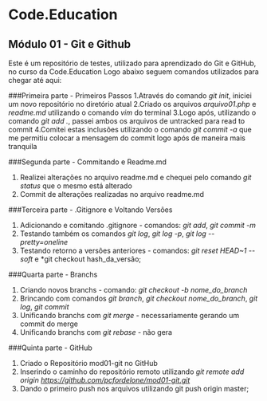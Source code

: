 Code.Education
===============================================================
Módulo 01 - Git e Github
---------------------------------------------------------------

Este é um repositório de testes, utilizado para aprendizado do Git e GitHub, no curso da Code.Education
Logo abaixo seguem comandos utilizados para chegar até aqui:

###Primeira parte - Primeiros Passos
1.Através do comando *git init*, iniciei um novo repositório no diretório atual
2.Criado os arquivos *arquivo01.php* e *readme.md* utilizando o comando *vim* do terminal
3.Logo após, utilizando o comando *git add .*, passei ambos os arquivos de untracked para read to commit
4.Comitei estas inclusões utilizando o comando *git commit -a* que me permitiu colocar a mensagem do commit logo após de maneira mais tranquila

###Segunda parte - Commitando e Readme.md
1. Realizei alterações no arquivo readme.md e chequei pelo comando *git status* que o mesmo está alterado
2. Commit de alterações realizadas no arquivo readme.md

###Terceira parte - .Gitignore e Voltando Versões
1. Adicionando e comitando .gitignore - comandos: *git add*, *git commit -m*
2. Testando também os comandos *git log*, *git log -p*, *git log --pretty=oneline*
3. Testando retorno a versões anteriores - comandos: *git reset HEAD~1 --soft* e *git checkout hash_da_versão;

###Quarta parte - Branchs
1. Criando novos branchs - comando: *git checkout -b nome_do_branch*
2. Brincando com comandos *git branch*, *git checkout nome_do_branch*, *git log*, *git commit*
3. Unificando branchs com *git merge* - necessariamente gerando um commit do merge
4. Unificando branchs com *git rebase* - não gera

###Quinta parte - GitHub
1. Criado o Repositório mod01-git no GitHub
2. Inserindo o caminho do repositório remoto utilizando *git remote add origin https://github.com/pcfordelone/mod01-git.git*
3. Dando o primeiro push nos arquivos utilizando git push origin master;
